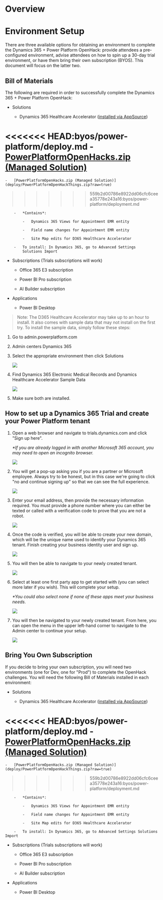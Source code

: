 # Overview

# Environment Setup

There are three available options for obtaining an environment to
complete the Dynamics 365 + Power Platform OpenHack: provide attendees a
pre-configured environment, advise attendees on how to spin up a 30-day
trial environment, or have them bring their own subscription (BYOS).
This document will focus on the latter two.

## Bill of Materials

The following are required in order to successfully complete the
Dynamics 365 + Power Platform OpenHack:

-   Solutions

    -   Dynamics 365 Healthcare Accelerator ([installed via AppSource](https://appsource.microsoft.com/en-us/product/dynamics-365/msemr.healthcarecommondatamodel?tab=Overview))

<<<<<<< HEAD:byos/power-platform/deploy.md
    -   [PowerPlatformOpenHacks.zip (Managed Solution)](deployment/PowerPlatformOpenHackThings.zip?raw=true)
=======
    -   [PowerPlatformOpenHacks.zip (Managed Solution)](deploy/PowerPlatformOpenHackThings.zip?raw=true)
>>>>>>> 559b2d00786e8922dd06cfc6ceea35778e243a16:byos/power-platform/deployment.md

        -   *Contains*:

            -   Dynamics 365 Views for Appointment EMR entity

            -   Field name changes for Appointment EMR entity

            -   Site Map edits for D365 Healthcare Accelerator

        -   To install: In Dynamics 365, go to Advanced Settings
            Solutions Import

-   Subscriptions (Trials subscriptions will work)

    -   Office 365 E3 subscription

    -   Power BI Pro subscription

    -   AI Builder subscription

-   Applications

    -   Power BI Desktop

> Note: The D365 Healthcare Accelerator may take up to an hour to install.
It also comes with sample data that may not install on the first try. To
install the sample data, simply follow these steps:

1.  Go to admin.powerplatform.com

2.  Admin centers Dynamics 365

3.  Select the appropriate environment then click Solutions

    ![](images/image1.png)

1.  Find Dynamics 365 Electronic Medical Records and Dynamics Healthcare
    Accelerator Sample Data

    ![](images/image2.png)

1.  Make sure both are installed.

## How to set up a Dynamics 365 Trial and create your Power Platform tenant

1.  Open a web browser and navigate to trials.dynamics.com and click
    "Sign up here".

    *\*If you are already logged in with another Microsoft 365 account, you
    may need to open an incognito browser.*

    ![](images/image3.png)

1.  You will get a pop-up asking you if you are a partner or Microsoft
    employee. Always try to be honest, but in this case we're going to
    click "no and continue signing up" so that we can see the full
    experience.

    ![](images/image4.png)

1.  Enter your email address, then provide the necessary information
    required. You must provide a phone number where you can either be
    texted or called with a verification code to prove that you are not
    a robot.

    ![](images/image5.png)

1.  Once the code is verified, you will be able to create your new
    domain, which will be the unique name used to identify your Dynamics
    365 tenant. Finish creating your business identity user and sign up.

    ![](images/image6.png)

1.  You will then be able to navigate to your newly created tenant.

    ![](images/image7.png)

1.  Select at least one first party app to get started with (you can
    select more later if you wish). This will complete your setup.

    *\*You could also select none if none of these apps meet your business needs.*

    ![](images/image8.png)

1.  You will then be navigated to your newly created tenant. From here,
    you can open the menu in the upper left-hand corner to navigate to
    the Admin center to continue your setup.

    ![](images/image9.png)


## Bring You Own Subscription 

If you decide to bring your own subscription, you will need two
environments (one for Dev, one for "Prod") to complete the OpenHack
challenges. You will need the following Bill of Materials installed in
each environment:

-   Solutions

    -   Dynamics 365 Healthcare Accelerator ([installed via AppSource](https://appsource.microsoft.com/en-us/product/dynamics-365/msemr.healthcarecommondatamodel?tab=Overview))

<<<<<<< HEAD:byos/power-platform/deploy.md
    -   [PowerPlatformOpenHacks.zip (Managed Solution)](deployment/PowerPlatformOpenHackThings.zip?raw=true)
=======
    -   [PowerPlatformOpenHacks.zip (Managed Solution)](deploy/PowerPlatformOpenHackThings.zip?raw=true)
>>>>>>> 559b2d00786e8922dd06cfc6ceea35778e243a16:byos/power-platform/deployment.md

        -   *Contains*:

            -   Dynamics 365 Views for Appointment EMR entity

            -   Field name changes for Appointment EMR entity

            -   Site Map edits for D365 Healthcare Accelerator

        -   To install: In Dynamics 365, go to Advanced Settings Solutions Import

-   Subscriptions (Trials subscriptions will work)

    -   Office 365 E3 subscription

    -   Power BI Pro subscription

    -   AI Builder subscription

-   Applications

    -   Power BI Desktop

